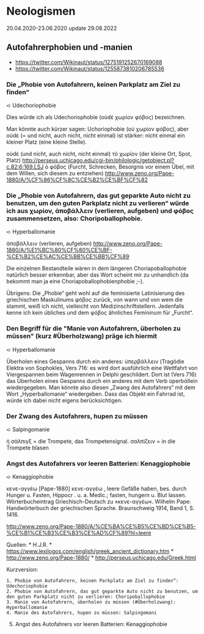 # Neologismen

20.04.2020-23.06.2020 update 29.08.2022

## Autofahrerphobien und -manien

* https://twitter.com/Wikinaut/status/1275191252670169088
* https://twitter.com/Wikinaut/status/1255873810206785536

### Die „Phobie von Autofahrern, keinen Parkplatz am Ziel zu finden“ 
➪ Udechoriophobie

Dies würde ich als Udechoriophobie (oὐdὲ χωρίον φόβος) bezeichnen.

Man könnte auch kürzer sagen: Uchoriophobie  (oὐ χωρίον φόβος), aber oὐdὲ (= und nicht, auch nicht, nicht einmal) ist stärker: nicht einmal ein kleiner Platz (eine kleine Stelle).

oὐdὲ (und nicht, auch nicht, nicht einmal)
τò χωρίον (der kleine Ort, Spot, Platz)
http://perseus.uchicago.edu/cgi-bin/philologic/getobject.pl?c.82:6:169.LSJ
ό φόβος (Furcht, Schrecken, Besorgnis vor einem Übel, mit dem Willen, sich diesem zu entziehen) http://www.zeno.org/Pape-1880/A/%CF%86%CF%8C%CE%B2%CE%BF%CF%82

### Die „Phobie von Autofahrern, das gut geparkte Auto nicht zu benutzen, um den guten Parkplatz nicht zu verlieren“ würde ich aus χωρίον, ἀποβάλλειν (verlieren, aufgeben) und φόβος zusammensetzen, also: Choripoballophobie.
➪ Hyperballomanie 

ἀποβάλλειν (verlieren, aufgeben)
http://www.zeno.org/Pape-1880/A/%E1%BC%80%CF%80%CE%BF-%CE%B2%CE%AC%CE%BB%CE%BB%CF%89

Die einzelnen Bestandteile wären in dem längeren Choriapoballophobie natürlich besser erkennbar, aber das Wort scheint mir zu unhandlich (da bekommt man ja eine Choriapoballophobienphobie ;-).

Übrigens: Die „Phobie“ geht wohl auf die feminisierte Latinisierung des griechischen Maskulinums φόβος zurück, von wann und von wem die stammt, weiß ich nicht, vielleicht von Medizinschriftstellern. Jedenfalls kenne ich kein übliches und dem φόβος ähnliches Femininum für „Furcht“. 

### Den Begriff für die "Manie von Autofahrern, überholen zu müssen" (kurz #Überholzwang)  präge ich hiermit
➪ Hyperballomanie 

Überholen eines Gespanns durch ein anderes:  ὑπερβάλλειν (Tragödie Elektra von Sophokles, Vers 716: es wird dort ausführlich eine Wettfahrt von Viergespannen beim Wagenrennen in Delphi geschildert. Dort ist (Vers 716) das Überholen eines Gespanns durch ein anderes mit dem Verb ὑperbάllein wiedergegeben. Man könnte also diesen „Zwang des Autofahrers“ mit dem Wort „Hyperballomanie“ wiedergeben. Dass das Objekt ein Fahrrad ist, würde ich dabei nicht eigens berücksichtigen.

### Der Zwang des Autofahrers, hupen zu müssen
➪ Salpingomanie

ἡ σάλπιγξ = die Trompete, das Trompetensignal. 
σαλπίζειν = in die Trompete blasen

### Angst  des Autofahrers vor leeren Batterien: Kenaggiophobie
➪ Kenaggiophobie 

κενε-αγγέω    [Pape-1880]
κενε-αγγέω , leere Gefäße haben, bes. durch Hunger u. Fasten,  Hippocr . u.  a. Medic.;  fasten, hungern u. Blut lassen. 
Wörterbucheintrag Griechisch-Deutsch zu »κενε-αγγέω«. Wilhelm Pape: Handwörterbuch der griechischen Sprache. Braunschweig 1914, Band 1, S. 1416.

http://www.zeno.org/Pape-1880/A/%CE%BA%CE%B5%CE%BD%CE%B5-%CE%B1%CE%B3%CE%B3%CE%AD%CF%89?hl=leere

Quellen:
	* H.J.R.
	* https://www.lexilogos.com/english/greek_ancient_dictionary.htm
	* http://www.zeno.org/Pape-1880/
	* http://perseus.uchicago.edu/Greek.html


Kurzversion:

	1. Phobie von Autofahrern, keinen Parkplatz am Ziel zu finden“: Udechoriophobie
	2. Phobie von Autofahrern, das gut geparkte Auto nicht zu benutzen, um den guten Parkplatz nicht zu verlieren: Choripoballophobie
	3. Manie von Autofahrern, überholen zu müssen (#Überholzwang): Hyperballomanie
	4. Manie des Autofahrers, hupen zu müssen: Salpingomani
  5. Angst des Autofahrers vor leeren Batterien: Kenaggiophobie
